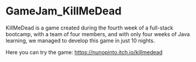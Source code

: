 # GameJam_KillMeDead
KillMeDead is a game created during the fourth week of a full-stack bootcamp, with a team of four members, and with only four weeks of Java learning, we managed to develop this game in just 10 nights.

Here you can try the game: https://nunopinto.itch.io/killmedead

